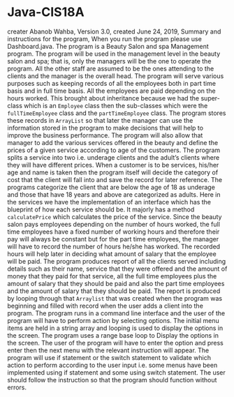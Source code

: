 # Java-CIS18A
creater Abanob Wahba,
Version 3.0,
created June 24, 2019,
Summary and instructions for the program,
When you run the program please use Dashboard.java.
The program is a Beauty Salon and spa Management program. The program will be used in the management level in the beauty salon and spa; that is, only the managers will be the one to operate the program. All the other staff are assumed to be the ones attending to the clients and the manager is the overall head.
The program will serve various purposes such as keeping records of all the employees both in part time basis and in full time basis. All the employees are paid depending on the hours worked. This brought about inheritance because we had the super-class which is an `Employee` class then the sub-classes which were the `fullTimeEmployee` class and the `partTimeEmployee` class. The program stores these records in `ArrayList` so that later the manager can use the information stored in the program to make decisions that will help to improve the business performance. 
The program will also allow that manager to add the various services offered in the beauty and define the prices of a given service according to age of the customers. The program splits a service into two i.e. underage clients and the adult’s clients where they will have different prices. When a customer is to be services, his/her age and name is taken then the program itself will decide the category of cost that the client will fall into and save the record for later reference. The programs categorize the client that are below the age of 18 as underage and those that have 18 years and above are categorized as adults. Here in the services we have the implementation of an interface which has the blueprint of how each service should be. It majorly has a method `calculatePrice` which calculates the price of the service.
Since the beauty salon pays employees depending on the number of hours worked, the full time employees have a fixed number of working hours and therefore their pay will always be constant but for the part time employees, the manager will have to record the number of hours he/she has worked. The recorded hours will help later in deciding what amount of salary that the employee will be paid.
The program produces report of all the clients served including details such as their name, service that they were offered and the amount of money that they paid for that service, all the full time employees plus the amount of salary that they should be paid and also the part time employees and the amount of salary that they should be paid. The report is produced by looping through that `Arraylist` that was created when the program was beginning and filled with record when the user adds a client into the program.
The program runs in a command line interface and the user of the program will have to perform action by selecting options. The initial menu items are held in a string array and looping is used to display the options in the screen.  The program uses a range base loop to Display the options in the screen. The user of the program will have to enter the option and press enter then the next menu with the relevant instruction will appear. The program will use if statement or the switch statement to validate which action to perform according to the user input i.e. some menus have been implemented using if statement and some using switch statement. The user should follow the instruction so that the program should function without errors.
